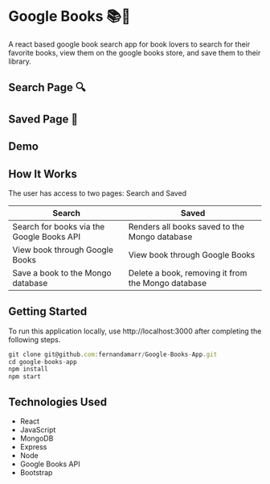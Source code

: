 # Google Books 📚🚀

A react based google book search app for book lovers to search for their favorite books, view them on the google books store, and save them to their library.

## Search Page 🔍



## Saved Page 💾



## Demo



## How It Works

The user has access to two pages: Search and Saved

Search | Saved
------------ | -------------
Search for books via the Google Books API  | Renders all books saved to the Mongo database
View book through Google Books | View book through Google Books
Save a book to the Mongo database | Delete a book, removing it from the Mongo database

## Getting Started

To run this application locally, use http://localhost:3000 after completing the following steps.

```js
git clone git@github.com:fernandamarr/Google-Books-App.git
cd google-books-app
npm install
npm start
```

## Technologies Used

* React
* JavaScript
* MongoDB
* Express
* Node
* Google Books API
* Bootstrap
